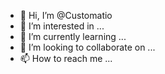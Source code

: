 - 👋 Hi, I’m @Customatio
- 👀 I’m interested in ...
- 🌱 I’m currently learning ...
- 💞️ I’m looking to collaborate on ...
- 📫 How to reach me ...

<!---
Customatio/Customatio is a ✨ special ✨ repository because its `README.md` (this file) appears on your GitHub profile.
You can click the Preview link to take a look at your changes.
--->

